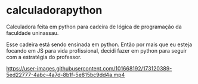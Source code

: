 # calculadorapython

<p>Calculadora feita em python para cadeira de lógica de programação da faculdade uninassau.</p>
<p>Esse cadeira está sendo ensinada em python. Então por mais que eu esteja focando em JS para vida profissional, decidi fazer em python para seguir com a estratégia do professor.</p>








https://user-images.githubusercontent.com/101668192/173120389-5ed22777-4abc-4a7d-8b1f-5e815bc9dd4a.mp4

